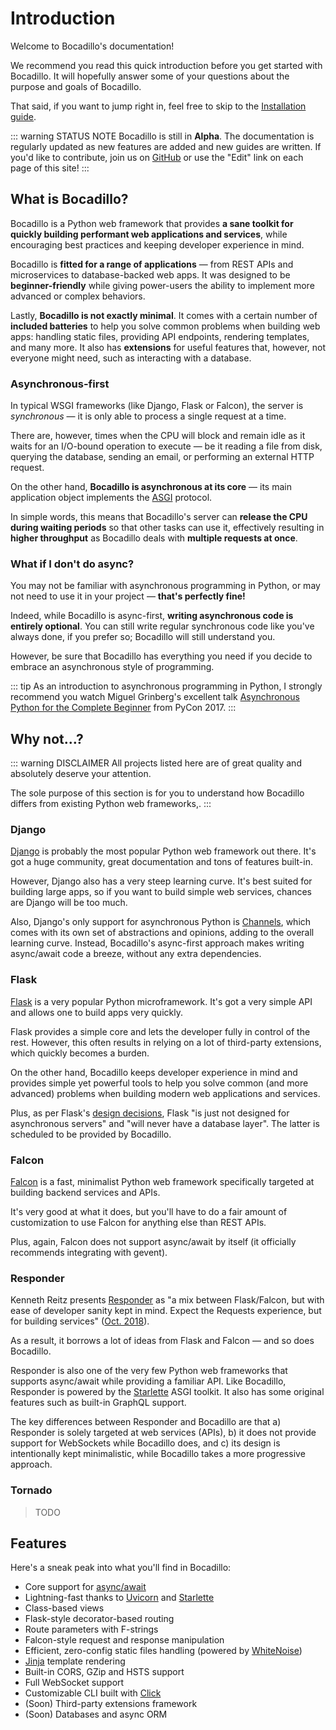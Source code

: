 # Introduction

Welcome to Bocadillo's documentation!

We recommend you read this quick introduction before you get started with Bocadillo. It will hopefully answer some of your questions about the purpose and goals of Bocadillo.

That said, if you want to jump right in, feel free to skip to the [Installation guide](installation.md).

::: warning STATUS NOTE
Bocadillo is still in **Alpha**. The documentation is regularly updated as new features are added and new guides are written. If you'd like to contribute, join us on [GitHub](https:github.com/bocadilloproject/bocadillo) or use the "Edit" link on each page of this site!
:::

## What is Bocadillo?

Bocadillo is a Python web framework that provides **a sane toolkit for quickly building performant web applications and services**, while encouraging best practices and keeping developer experience in mind.

Bocadillo is **fitted for a range of applications** — from REST APIs and microservices to database-backed web apps. It was designed to be **beginner-friendly** while giving power-users the ability to implement more advanced or complex behaviors.

Lastly, **Bocadillo is not exactly minimal**. It comes with a certain number of **included batteries** to help you solve common problems when building web apps: handling static files, providing API endpoints, rendering templates, and many more. It also has **extensions** for useful features that, however, not everyone might need, such as interacting with a database.

### Asynchronous-first

In typical WSGI frameworks (like Django, Flask or Falcon), the server is *synchronous* — it is only able to process a single request at a time.

There are, however, times when the CPU will block and remain idle as it waits for an I/O-bound operation to execute — be it reading a file from disk, querying the database, sending an email, or performing an external HTTP request.

On the other hand, **Bocadillo is asynchronous at its core** — its main application object implements the [ASGI] protocol.

In simple words, this means that Bocadillo's server can **release the CPU during waiting periods** so that other tasks can use it, effectively resulting in **higher throughput** as Bocadillo deals with **multiple requests at once**.

<!-- Include a sequence diagram of WSGI vs ASGI -->

### What if I don't do async?

You may not be familiar with asynchronous programming in Python, or may not need to use it in your project — **that's perfectly fine!**

Indeed, while Bocadillo is async-first, **writing asynchronous code is entirely optional**. You can still write regular synchronous code like you've always done, if you prefer so; Bocadillo will still understand you.

However, be sure that Bocadillo has everything you need if you decide to embrace an asynchronous style of programming.

::: tip
As an introduction to asynchronous programming in Python, I strongly recommend you watch Miguel Grinberg's excellent talk [Asynchronous Python for the Complete Beginner](https://www.youtube.com/watch?v=iG6fr81xHKA) from PyCon 2017.
:::

## Why not…?

::: warning DISCLAIMER
All projects listed here are of great quality and absolutely deserve your attention.

The sole purpose of this section is for you to understand how Bocadillo differs from existing Python web frameworks,.
:::

### Django

[Django] is probably the most popular Python web framework out there. It's got a huge community, great documentation and tons of features built-in.

However, Django also has a very steep learning curve. It's best suited for building large apps, so if you want to build simple web services, chances are Django will be too much.

Also, Django's only support for asynchronous Python is [Channels], which comes with its own set of abstractions and opinions, adding to the overall learning curve. Instead, Bocadillo's async-first approach makes writing async/await code a breeze, without any extra dependencies.

### Flask

[Flask] is a very popular Python microframework. It's got a very simple API and allows one to build apps very quickly.

Flask provides a simple core and lets the developer fully in control of the rest. However, this often results in relying on a lot of third-party extensions, which quickly becomes a burden.

On the other hand, Bocadillo keeps developer experience in mind and provides simple yet powerful tools to help you solve common (and more advanced) problems when building modern web applications and services.

Plus, as per Flask's [design decisions](http://flask.pocoo.org/docs/1.0/design/#design-decisions-in-flask), Flask "is just not designed for asynchronous servers" and "will never have a database layer". The latter is scheduled to be provided by Bocadillo.

### Falcon

[Falcon] is a fast, minimalist Python web framework specifically targeted at building backend services and APIs.

It's very good at what it does, but you'll have to do a fair amount of customization to use Falcon for anything else than REST APIs.

Plus, again, Falcon does not support async/await by itself (it officially recommends integrating with gevent).

### Responder

Kenneth Reitz presents [Responder] as "a mix between Flask/Falcon, but with ease of developer sanity kept in mind. Expect the Requests experience, but for building services" ([Oct. 2018](https://twitter.com/kennethreitz/status/1050723571004309505)).

As a result, it borrows a lot of ideas from Flask and Falcon — and so does Bocadillo.

Responder is also one of the very few Python web frameworks that supports async/await while providing a familiar API. Like Bocadillo, Responder is powered by the [Starlette] ASGI toolkit. It also has some original features such as built-in GraphQL support.

The key differences between Responder and Bocadillo are that a) Responder is solely targeted at web services (APIs), b) it does not provide support for WebSockets while Bocadillo does, and c) its design is intentionally kept minimalistic, while Bocadillo takes a more progressive approach.

### Tornado

> TODO

## Features

Here's a sneak peak into what you'll find in Bocadillo:

- Core support for [async/await](https://docs.python.org/3/library/asyncio-task.html)
- Lightning-fast thanks to [Uvicorn] and [Starlette]
- Class-based views
- Flask-style decorator-based routing
- Route parameters with F-strings
- Falcon-style request and response manipulation
- Efficient, zero-config static files handling (powered by [WhiteNoise])
- [Jinja] template rendering
- Built-in CORS, GZip and HSTS support
- Full WebSocket support
- Customizable CLI built with [Click]
- (Soon) Third-party extensions framework
- (Soon) Databases and async ORM

[ASGI]: https://asgi.readthedocs.io
[Django]: https://www.djangoproject.com
[Channels]: https://channels.readthedocs.io
[Flask]: http://flask.pocoo.org
[Falcon]: https://falconframework.org
[Responder]: http://python-responder.org/en/latest/
[Starlette]: https://www.starlette.io
[Uvicorn]: https://www.uvicorn.org
[WhiteNoise]: http://whitenoise.evans.io
[Jinja]: http://jinja.pocoo.org
[Click]: https://click.palletsprojects.com
[Orator]: https://orator-orm.com

